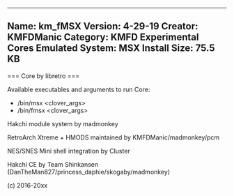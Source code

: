 -----------------------
Name: km_fMSX
Version: 4-29-19
Creator: KMFDManic
Category: KMFD Experimental Cores
Emulated System: MSX
Install Size: 75.5 KB
-----------------------
=== Core by libretro ===

Available executables and arguments to run Core:
- /bin/msx <rom> <clover_args>
- /bin/fmsx <rom> <clover_args>

Hakchi module system by madmonkey

RetroArch Xtreme + HMODS maintained by KMFDManic/madmonkey/pcm

NES/SNES Mini shell integration by Cluster

Hakchi CE by Team Shinkansen (DanTheMan827/princess_daphie/skogaby/madmonkey)

(c) 2016-20xx
